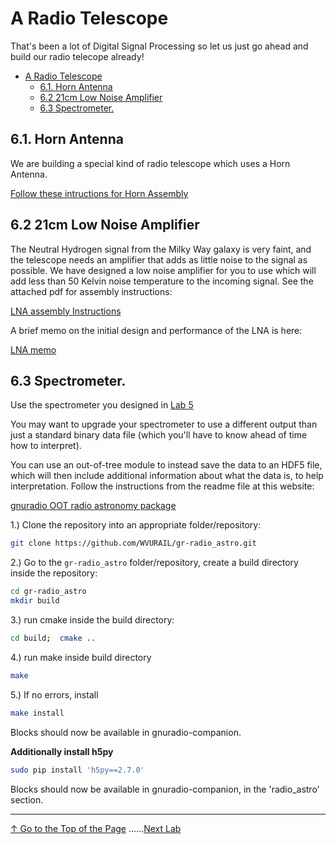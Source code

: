 # A Radio Telescope

That's been a lot of Digital Signal Processing so let us just go ahead and build our radio telecope already!

<!-- TOC -->

- [A Radio Telescope](#a-radio-telescope)
    - [6.1. Horn Antenna](#61-horn-antenna)
    - [6.2  21cm Low Noise Amplifier](#62--21cm-low-noise-amplifier)
    - [6.3 Spectrometer.](#63-spectrometer)

<!-- /TOC -->

## 6.1. Horn Antenna 

We are building a special kind of radio telescope which uses a Horn Antenna. 

[Follow these intructions for Horn Assembly](https://github.com/WVURAIL/dspira/blob/master/labs/06/DSPIRA_Horn_Assembly.pdf)

## 6.2  21cm Low Noise Amplifier

The Neutral Hydrogen signal from the Milky Way galaxy is very faint, and the telescope needs an amplifier that adds as little noise to the signal as possible.  We have designed a low noise amplifier for you to use which will add less than 50 Kelvin noise temperature to the incoming signal.  See the attached pdf for assembly instructions:

[LNA assembly Instructions](https://github.com/WVURAIL/dspira/blob/master/labs/06/2018_06_22.pdf.pdf)

A brief memo on the initial design and performance of the LNA is here:

[LNA memo](https://github.com/WVURAIL/dspira/blob/master/labs/06/DSPIRA_memo2_LNA.pdf)

## 6.3 Spectrometer.

Use the spectrometer you designed in [Lab 5](../05)

You may want to upgrade your spectrometer to use a different output than just a standard binary data file (which you'll have to know ahead of time how to interpret).

You can use an out-of-tree module to instead save the data to an HDF5 file, which will then include additional information about what the data is, to help interpretation. Follow the instructions from the readme file at this website:

[gnuradio OOT radio astronomy package ](https://github.com/WVURAIL/gr-radio_astro)

1.) Clone the repository into an appropriate folder/repository: 

```bash
git clone https://github.com/WVURAIL/gr-radio_astro.git
```

2.) Go to the ``gr-radio_astro`` folder/repository, create a build directory inside the repository:

```bash
cd gr-radio_astro
mkdir build
```

3.)  run cmake inside the build directory:

```bash
cd build;  cmake ..
```

4.) run make inside build directory

```bash
make
```

5.)  If no errors, install

```bash
make install
```

Blocks should now be available in gnuradio-companion.
 
 **Additionally install h5py**
 
 ```bash
 sudo pip install 'h5py==2.7.0'
 ```

Blocks should now be available in gnuradio-companion, in the 'radio_astro' section.

----
[↑ Go to the Top of the Page](#) ......[Next Lab](../07)